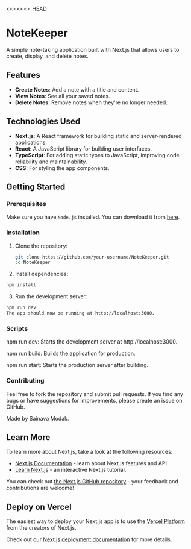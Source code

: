 <<<<<<< HEAD
# NoteKeeper
A simple note-taking application built with Next.js that allows users to create, display, and delete notes.

## Features

- **Create Notes**: Add a note with a title and content.
- **View Notes**: See all your saved notes.
- **Delete Notes**: Remove notes when they're no longer needed.

## Technologies Used

- **Next.js**: A React framework for building static and server-rendered applications.
- **React**: A JavaScript library for building user interfaces.
- **TypeScript**: For adding static types to JavaScript, improving code reliability and maintainability.
- **CSS**: For styling the app components.

## Getting Started

### Prerequisites

Make sure you have `Node.js` installed. You can download it from [here](https://nodejs.org/).

### Installation

1. Clone the repository:

   ```bash
   git clone https://github.com/your-username/NoteKeeper.git
   cd NoteKeeper
   ```

2. Install dependencies:
   
```bash
npm install
```


3. Run the development server:

```bash
npm run dev
The app should now be running at http://localhost:3000.
```

### Scripts
npm run dev: Starts the development server at http://localhost:3000.

npm run build: Builds the application for production.

npm run start: Starts the production server after building.

### Contributing
Feel free to fork the repository and submit pull requests. If you find any bugs or have suggestions for improvements, please create an issue on GitHub.



Made by  Sainava Modak.




## Learn More

To learn more about Next.js, take a look at the following resources:

- [Next.js Documentation](https://nextjs.org/docs) - learn about Next.js features and API.
- [Learn Next.js](https://nextjs.org/learn) - an interactive Next.js tutorial.

You can check out [the Next.js GitHub repository](https://github.com/vercel/next.js) - your feedback and contributions are welcome!

## Deploy on Vercel

The easiest way to deploy your Next.js app is to use the [Vercel Platform](https://vercel.com/new?utm_medium=default-template&filter=next.js&utm_source=create-next-app&utm_campaign=create-next-app-readme) from the creators of Next.js.

Check out our [Next.js deployment documentation](https://nextjs.org/docs/app/building-your-application/deploying) for more details.
